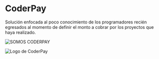 # CoderPay
Solución enfocada al poco conocimiento de los programadores recién egresados al momento de definir el monto a cobrar por los proyectos que haya realizado.

![SOMOS CODERPAY](/CoderPay/images/coderpaylog.png)

![Logo de CoderPay](/CoderPay/images/LogoCoderPay.png)
